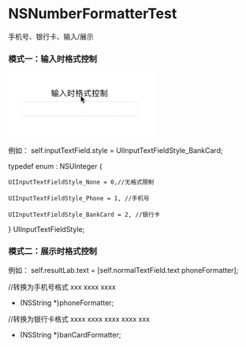 # NSNumberFormatterTest
手机号、银行卡、输入/展示

### 模式一：输入时格式控制
![image](https://github.com/csfuwwc/NSNumberFormatterTest/blob/master/NSNumberFormatterTest/demo.gif)


例如：
    self.inputTextField.style = UIInputTextFieldStyle_BankCard;

typedef enum : NSUInteger {
    
    UIInputTextFieldStyle_None = 0,//无格式限制
    
    UIInputTextFieldStyle_Phone = 1, //手机号
    
    UIInputTextFieldStyle_BankCard = 2, //银行卡
    
} UIInputTextFieldStyle;

### 模式二：展示时格式控制
例如：
    self.resultLab.text = [self.normalTextField.text phoneFormatter];

//转换为手机号格式  xxx xxxx xxxx
- (NSString *)phoneFormatter;

//转换为银行卡格式 xxxx xxxx xxxx xxxx xxx
- (NSString *)banCardFormatter;

